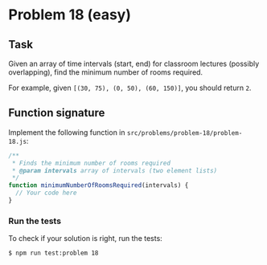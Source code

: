 # Problem 18 (easy)

## Task

Given an array of time intervals (start, end) for classroom lectures (possibly overlapping), find the minimum number of rooms required.

For example, given `[(30, 75), (0, 50), (60, 150)]`, you should return `2`.

## Function signature

Implement the following function in `src/problems/problem-18/problem-18.js`:

```javascript
/**
 * Finds the minimum number of rooms required
 * @param intervals array of intervals (two element lists)
 */
function minimumNumberOfRoomsRequired(intervals) {
  // Your code here
}
```

### Run the tests

To check if your solution is right, run the tests:

```shell
$ npm run test:problem 18
```
